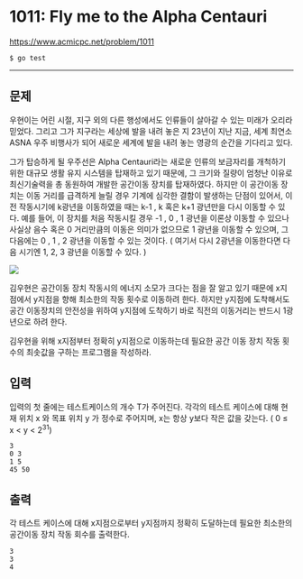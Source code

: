 # 1011: Fly me to the Alpha Centauri

https://www.acmicpc.net/problem/1011

```
$ go test
```

---

## 문제

우현이는 어린 시절, 지구 외의 다른 행성에서도 인류들이 살아갈 수 있는 미래가
오리라 믿었다. 그리고 그가 지구라는 세상에 발을 내려 놓은 지 23년이 지난 지금,
세계 최연소 ASNA 우주 비행사가 되어 새로운 세계에 발을 내려 놓는 영광의 순간을
기다리고 있다.

그가 탑승하게 될 우주선은 Alpha Centauri라는 새로운 인류의 보금자리를 개척하기
위한 대규모 생활 유지 시스템을 탑재하고 있기 때문에, 그 크기와 질량이 엄청난
이유로 최신기술력을 총 동원하여 개발한 공간이동 장치를 탑재하였다. 하지만 이
공간이동 장치는 이동 거리를 급격하게 늘릴 경우 기계에 심각한 결함이 발생하는
단점이 있어서, 이전 작동시기에 k광년을 이동하였을 때는 k-1 , k 혹은 k+1
광년만을 다시 이동할 수 있다. 예를 들어, 이 장치를 처음 작동시킬 경우 -1 , 0 ,
1 광년을 이론상 이동할 수 있으나 사실상 음수 혹은 0 거리만큼의 이동은 의미가
없으므로 1 광년을 이동할 수 있으며, 그 다음에는 0 , 1 , 2 광년을 이동할 수 있는
것이다. ( 여기서 다시 2광년을 이동한다면 다음 시기엔 1, 2, 3 광년을 이동할 수
있다. )

![](https://www.acmicpc.net/upload/201003/rlaehdgur.JPG)

김우현은 공간이동 장치 작동시의 에너지 소모가 크다는 점을 잘 알고 있기 때문에
x지점에서 y지점을 향해 최소한의 작동 횟수로 이동하려 한다. 하지만 y지점에
도착해서도 공간 이동장치의 안전성을 위하여 y지점에 도착하기 바로 직전의
이동거리는 반드시 1광년으로 하려 한다.

김우현을 위해 x지점부터 정확히 y지점으로 이동하는데 필요한 공간 이동 장치 작동
횟수의 최솟값을 구하는 프로그램을 작성하라.

## 입력

입력의 첫 줄에는 테스트케이스의 개수 T가 주어진다. 각각의 테스트 케이스에 대해
현재 위치 x 와 목표 위치 y 가 정수로 주어지며, x는 항상 y보다 작은 값을 갖는다.
( 0 ≤ x < y < 2<sup>31</sup>)

```
3
0 3
1 5
45 50
```

## 출력

각 테스트 케이스에 대해 x지점으로부터 y지점까지 정확히 도달하는데 필요한
최소한의 공간이동 장치 작동 회수를 출력한다.

```
3
3
4
```
